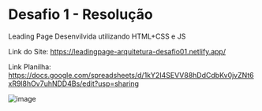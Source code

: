 # Desafio 1 - Resolução

Leading Page Desenvilvida utilizando HTML+CSS e JS

Link do Site: https://leadingpage-arquitetura-desafio01.netlify.app/

Link Planilha: https://docs.google.com/spreadsheets/d/1kY2I4SEVV88hDdCdbKv0jvZNt6xR9l8hOv7uhNDD4Bs/edit?usp=sharing



![image](https://github.com/IagoNeres55/Leading_Page_Arquitetura/assets/109632131/3395fecf-8940-4da7-8649-93efb72100bb)
